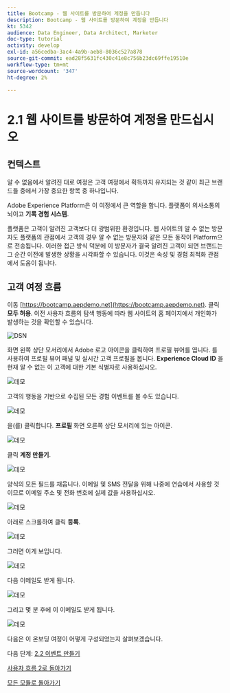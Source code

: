 ```yaml
---
title: Bootcamp - 웹 사이트를 방문하여 계정을 만듭니다
description: Bootcamp - 웹 사이트를 방문하여 계정을 만듭니다
kt: 5342
audience: Data Engineer, Data Architect, Marketer
doc-type: tutorial
activity: develop
exl-id: a56cedba-3ac4-4a9b-aeb8-8036c527a878
source-git-commit: ead28f5631fc430c41e8c756b23dc69ffe19510e
workflow-type: tm+mt
source-wordcount: '347'
ht-degree: 2%

---
```


# 2.1 웹 사이트를 방문하여 계정을 만드십시오

## 컨텍스트

알 수 없음에서 알려진 대로 여정은 고객 여정에서 획득까지 유지되는 것 같이 최근 브랜드들 중에서 가장 중요한 항목 중 하나입니다.

Adobe Experience Platform은 이 여정에서 큰 역할을 합니다. 플랫폼이 의사소통의 뇌이고 **기록 경험 시스템**.

플랫폼은 고객이 알려진 고객보다 더 광범위한 환경입니다. 웹 사이트의 알 수 없는 방문자도 플랫폼의 관점에서 고객의 경우 알 수 없는 방문자와 같은 모든 동작이 Platform으로 전송됩니다. 이러한 접근 방식 덕분에 이 방문자가 결국 알려진 고객이 되면 브랜드는 그 순간 이전에 발생한 상황을 시각화할 수 있습니다. 이것은 속성 및 경험 최적화 관점에서 도움이 됩니다.

## 고객 여정 흐름

이동 [https://bootcamp.aepdemo.net](https://bootcamp.aepdemo.net). 클릭 **모두 허용**. 이전 사용자 흐름의 탐색 행동에 따라 웹 사이트의 홈 페이지에서 개인화가 발생하는 것을 확인할 수 있습니다.

![DSN](./images/web8.png)

화면 왼쪽 상단 모서리에서 Adobe 로고 아이콘을 클릭하여 프로필 뷰어를 엽니다. 를 사용하여 프로필 뷰어 패널 및 실시간 고객 프로필을 봅니다. **Experience Cloud ID** 을 현재 알 수 없는 이 고객에 대한 기본 식별자로 사용하십시오.

![데모](./images/pv1.png)

고객의 행동을 기반으로 수집된 모든 경험 이벤트를 볼 수도 있습니다.

![데모](./images/pv3.png)

을(를) 클릭합니다. **프로필** 화면 오른쪽 상단 모서리에 있는 아이콘.

![데모](./images/pv4.png)

클릭 **계정 만들기**.

![데모](./images/pv5.png)

양식의 모든 필드를 채웁니다. 이메일 및 SMS 전달을 위해 나중에 연습에서 사용할 것이므로 이메일 주소 및 전화 번호에 실제 값을 사용하십시오.

![데모](./images/pv7.png)

아래로 스크롤하여 클릭 **등록**.

![데모](./images/pv8.png)

그러면 이게 보입니다.

![데모](./images/pv9.png)

다음 이메일도 받게 됩니다.

![데모](./images/pv10.png)

그리고 몇 분 후에 이 이메일도 받게 됩니다.

![데모](./images/pv11.png)

다음은 이 온보딩 여정이 어떻게 구성되었는지 살펴보겠습니다.

다음 단계: [2.2 이벤트 만들기](./ex2.md)

[사용자 흐름 2로 돌아가기](./uc2.md)

[모든 모듈로 돌아가기](../../overview.md)

